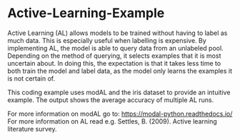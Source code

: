 # Active-Learning-Example
Active Learning (AL) allows models to be trained without having to label as much data. This is especially useful when labelling is expensive. By implementing AL, the model is able to query data from an unlabeled pool. Depending on the method of querying, it selects examples that it is most uncertain about. In doing this, the expectation is that it takes less time to both train the model and label data, as the model only learns the examples it is not certain of. 

This coding example uses modAL and the iris dataset to provide an intuitive example. The output shows the average accuracy of multiple AL runs.

For more information on modAL go to: https://modal-python.readthedocs.io/ <br />
For more information on AL read e.g. Settles, B. (2009). Active learning literature survey.
